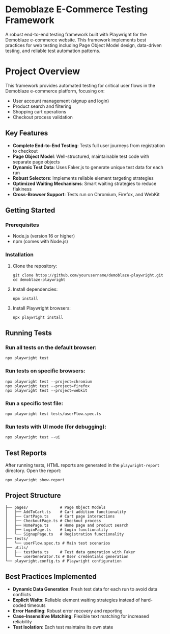 # Demoblaze E-Commerce Testing Framework

A robust end-to-end testing framework built with Playwright for the Demoblaze e-commerce website. This framework implements best practices for web testing including Page Object Model design, data-driven testing, and reliable test automation patterns.

# Project Overview

This framework provides automated testing for critical user flows in the Demoblaze e-commerce platform, focusing on:

- User account management (signup and login)
- Product search and filtering
- Shopping cart operations
- Checkout process validation

## Key Features

- **Complete End-to-End Testing**: Tests full user journeys from registration to checkout
- **Page Object Model**: Well-structured, maintainable test code with separate page objects
- **Dynamic Test Data**: Uses Faker.js to generate unique test data for each run
- **Robust Selectors**: Implements reliable element targeting strategies
- **Optimized Waiting Mechanisms**: Smart waiting strategies to reduce flakiness
- **Cross-Browser Support**: Tests run on Chromium, Firefox, and WebKit

## Getting Started

### Prerequisites

- Node.js (version 16 or higher)
- npm (comes with Node.js)

### Installation

1. Clone the repository:

   ```
   git clone https://github.com/yourusername/demoblaze-playwright.git
   cd demoblaze-playwright
   ```

2. Install dependencies:

   ```
   npm install
   ```

3. Install Playwright browsers:
   ```
   npx playwright install
   ```

## Running Tests

### Run all tests on the default browser:

```
npx playwright test
```

### Run tests on specific browsers:

```
npx playwright test --project=chromium
npx playwright test --project=firefox
npx playwright test --project=webkit
```

### Run a specific test file:

```
npx playwright test tests/userFlow.spec.ts
```

### Run tests with UI mode (for debugging):

```
npx playwright test --ui
```

## Test Reports

After running tests, HTML reports are generated in the `playwright-report` directory. Open the report:

```
npx playwright show-report
```

## Project Structure

```
├── pages/              # Page Object Models
│   ├── AddToCart.ts    # Cart addition functionality
│   ├── CartPage.ts     # Cart page interactions
│   ├── CheckoutPage.ts # Checkout process
│   ├── HomePage.ts     # Home page and product search
│   ├── LoginPage.ts    # Login functionality
│   └── SignupPage.ts   # Registration functionality
├── tests/
│   └── userFlow.spec.ts # Main test scenarios
├── utils/
│   ├── testData.ts     # Test data generation with Faker
│   └── userGenerator.ts # User credentials generation
└── playwright.config.ts # Playwright configuration
```

## Best Practices Implemented

- **Dynamic Data Generation**: Fresh test data for each run to avoid data conflicts
- **Explicit Waits**: Reliable element waiting strategies instead of hard-coded timeouts
- **Error Handling**: Robust error recovery and reporting
- **Case-Insensitive Matching**: Flexible text matching for increased reliability
- **Test Isolation**: Each test maintains its own state
